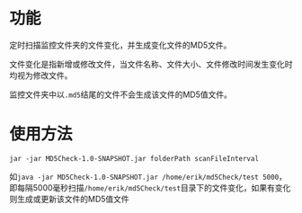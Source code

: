 # 功能
定时扫描监控文件夹的文件变化，并生成变化文件的MD5文件。

文件变化是指新增或修改文件，当文件名称、文件大小、文件修改时间发生变化时均视为修改文件。

监控文件夹中以`.md5`结尾的文件不会生成该文件的MD5值文件。

# 使用方法
```
jar -jar MD5Check-1.0-SNAPSHOT.jar folderPath scanFileInterval
```

如`java -jar MD5Check-1.0-SNAPSHOT.jar /home/erik/md5Check/test 5000`，即每隔5000毫秒扫描`/home/erik/md5Check/test`目录下的文件变化，如果有变化则生成或更新该文件的MD5值文件
